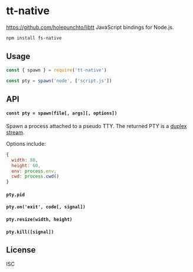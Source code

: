 # tt-native

https://github.com/holepunchto/libtt JavaScript bindings for Node.js.

```sh
npm install fs-native
```

## Usage

```js
const { spawn } = require('tt-native')

const pty = spawn('node', ['script.js'])
```

## API

#### `const pty = spawn(file[, args][, options])`

Spawn a process attached to a pseudo TTY. The returned PTY is a [duplex stream](https://github.com/streamxorg/streamx#duplex-stream).

Options include:

```js
{
  width: 80,
  height: 60,
  env: process.env,
  cwd: process.cwd()
}
```

#### `pty.pid`

#### `pty.on('exit', code[, signal])`

#### `pty.resize(width, height)`

#### `pty.kill([signal])`

## License

ISC
